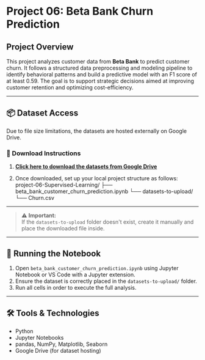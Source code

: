# Project 06: Beta Bank Churn Prediction

## Project Overview
 This project analyzes customer data from **Beta Bank** to predict customer churn. It follows a structured data preprocessing and modeling pipeline to identify behavioral patterns and build a predictive model with an F1 score of at least 0.59. The goal is to support strategic decisions aimed at improving customer retention and optimizing cost-efficiency.



---

## 📦 Dataset Access

Due to file size limitations, the datasets are hosted externally on Google Drive.

### 🔽 Download Instructions

1. [**Click here to download the datasets from Google Drive**](https://drive.google.com/drive/folders/1mZ--ezkxjBE-0pGjKT-GLeorUL_QX6MI?usp=sharing)

2. Once downloaded, set up your local project structure as follows:
project-06-Supervised-Learning/ ├── beta_bank_customer_churn_prediction.ipynb └── datasets-to-upload/ └── Churn.csv

---

> ⚠️ **Important:**  
> If the `datasets-to-upload` folder doesn't exist, create it manually and place the downloaded file inside.

---

## 🚀 Running the Notebook

1. Open `beta_bank_customer_churn_prediction.ipynb` using Jupyter Notebook or VS Code with a Jupyter extension.
2. Ensure the dataset is correctly placed in the `datasets-to-upload/` folder.
3. Run all cells in order to execute the full analysis.

---

## 🛠️ Tools & Technologies

- Python  
- Jupyter Notebooks  
- pandas, NumPy, Matplotlib, Seaborn  
- Google Drive (for dataset hosting)